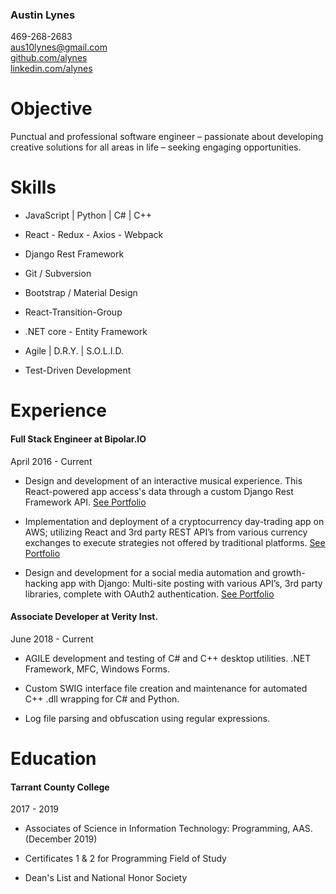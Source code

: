 
### Austin Lynes
469-268-2683 <br/>
aus10lynes@gmail.com <br/>
[github.com/alynes](https://github.com/alynes) <br/>
[linkedin.com/alynes](https://linkedin.com/in/alynes)

# Objective

Punctual and professional software engineer – passionate about developing creative solutions for all areas in life – seeking engaging opportunities.

# Skills

- JavaScript | Python | C# | C++

- React - Redux - Axios - Webpack

- Django Rest Framework

- Git / Subversion

- Bootstrap / Material Design 

- React-Transition-Group

- .NET core - Entity Framework

- Agile | D.R.Y. | S.O.L.I.D.

- Test-Driven Development


# Experience

#### Full Stack Engineer at Bipolar.IO

April 2016 - Current

- Design and development of an interactive musical experience. 
This React-powered app access's data through a custom Django Rest Framework API.
[See Portfolio](https://alynes.github.io/portfolio/#/portfolio/bp-chronicles/)

- Implementation and deployment of a cryptocurrency day-trading app on AWS; utilizing React and 3rd party REST API’s from 
various currency exchanges to execute strategies not offered by traditional platforms.
[See Portfolio](https://alynes.github.io/portfolio/#/portfolio/trade-boy)

- Design and development for a social media automation and growth-hacking app with Django: 
Multi-site posting with various API’s, 3rd party libraries, complete with OAuth2 authentication.
[See Portfolio](https://alynes.github.io/portfolio/#/portfolio/social-automator)

#### Associate Developer at Verity Inst.
June 2018 - Current

- AGILE development and testing of C# and C++ desktop utilities. .NET Framework, MFC, Windows Forms.

- Custom SWIG interface file creation and maintenance for automated C++ .dll wrapping for C# and Python.

- Log file parsing and obfuscation using regular expressions.

# Education

#### Tarrant County College
2017 - 2019

- Associates of Science in Information Technology: Programming, AAS. (December 2019)

- Certificates 1 & 2 for Programming Field of Study

- Dean's List and National Honor Society

<br/>